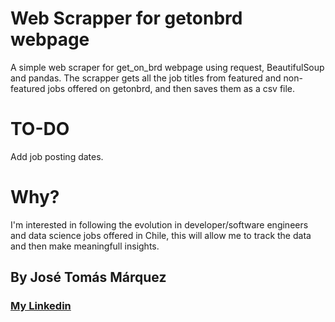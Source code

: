 # Web Scrapper for getonbrd webpage
A simple web scraper for get_on_brd webpage using request, BeautifulSoup and pandas.
The scrapper gets all the job titles from featured and non-featured jobs offered on getonbrd, and then saves them as a csv file.

# TO-DO
Add job posting dates.

# Why?
I'm interested in following the evolution in developer/software engineers and data science jobs offered in Chile, this will allow me to track the data and then make meaningfull insights.

## By José Tomás Márquez
### [My Linkedin](https://www.linkedin.com/in/josetomasmarquezbischoff/)

